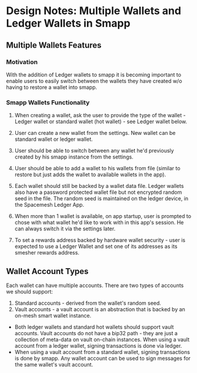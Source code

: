 # Design Notes: Multiple Wallets and Ledger Wallets in Smapp

## Multiple Wallets Features

### Motivation
With the addition of Ledger wallets to smapp it is becoming important to enable users to easily switch between the wallets they have created w/o having to restore a wallet into smapp.

### Smapp Wallets Functionality
1. When creating a wallet, ask the user to provide the type of the wallet - Ledger wallet or standard wallet (hot wallet) - see Ledger wallet below.

2. User can create a new wallet from the settings. New wallet can be standard wallet or ledger wallet.

3. User should be able to switch between any wallet he'd previously created by his smapp instance from the settings.

4. User should be able to add a wallet to his wallets from file (similar to restore but just adds the wallet to available wallets in the app).

5. Each wallet should still be backed by a wallet data file. Ledger wallets also have a password protected wallet file but not encrypted random seed in the file. The random seed is maintained on the ledger device, in the Spacemesh Ledger App.

6. When more than 1 wallet is available, on app startup, user is prompted to chose with what wallet he'd like to work with in this app's session. He can always switch it via the settings later.

7. To set a rewards address backed by hardware wallet security - user is expected to use a Ledger Wallet and set one of its addresses as its smesher rewards address.

## Wallet Account Types
Each wallet can have multiple accounts. There are two types of accounts we should support:
1. Standard accounts - derived from the wallet's random seed.
2. Vault accounts - a vault account is an abstraction that is backed by an on-mesh smart wallet instance.

- Both ledger wallets and standard hot wallets should support vault accounts. Vault accounts do not have a bip32 path - they are just a collection of meta-data on vault on-chain instances. When using a vault account from a ledger wallet, signing transactions is done via ledger.
- When using a vault account from a standard wallet, signing transactions is done by smapp. Any wallet account can be used to sign messages for the same wallet's vault account.
